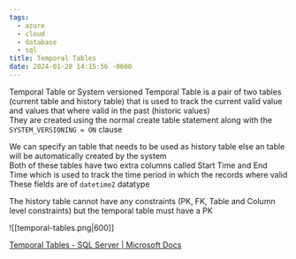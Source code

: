 ```yaml
---
tags:
  - azure
  - cloud
  - database
  - sql
title: Temporal Tables
date: 2024-01-28 14:15:56 -0600
---
```


Temporal Table or System versioned Temporal Table is a pair of two tables (current table and history table) that is used to track the current valid value and values that where valid in the past (historic values)  
They are created using the normal create table statement along with the `SYSTEM_VERSIONING = ON` clause

We can specify an table that needs to be used as history table else an table will be automatically created by the system  
Both of these tables have two extra columns called Start Time and End Time which is used to track the time period in which the records where valid  
These fields are of `datetime2` datatype

The history table cannot have any constraints (PK, FK, Table and Column level constraints) but the temporal table must have a PK

![[temporal-tables.png|600]]

[Temporal Tables - SQL Server | Microsoft Docs](https://docs.microsoft.com/en-us/sql/relational-databases/tables/temporal-tables?view=sql-server-ver15)
